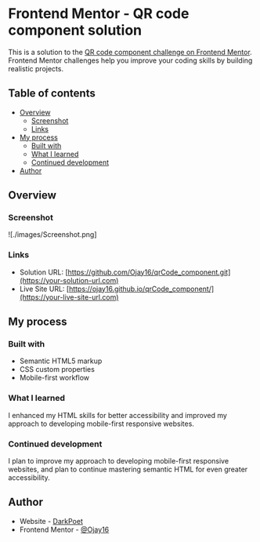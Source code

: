 # Frontend Mentor - QR code component solution

This is a solution to the [QR code component challenge on Frontend Mentor](https://www.frontendmentor.io/challenges/qr-code-component-iux_sIO_H). Frontend Mentor challenges help you improve your coding skills by building realistic projects. 

## Table of contents

- [Overview](#overview)
  - [Screenshot](#screenshot)
  - [Links](#links)
- [My process](#my-process)
  - [Built with](#built-with)
  - [What I learned](#what-i-learned)
  - [Continued development](#continued-development)
- [Author](#author)


## Overview

### Screenshot

![./images/Screenshot.png]

### Links

- Solution URL: [https://github.com/Ojay16/qrCode_component.git](https://your-solution-url.com)
- Live Site URL: [https://ojay16.github.io/qrCode_component/](https://your-live-site-url.com)

## My process

### Built with

- Semantic HTML5 markup
- CSS custom properties
- Mobile-first workflow


### What I learned

I enhanced my HTML skills for better accessibility and improved my approach to developing mobile-first responsive websites.

### Continued development

I plan to improve my approach to developing mobile-first responsive websites, and plan to continue mastering semantic HTML for even greater accessibility.

## Author

- Website - [DarkPoet](https://ojay16.github.io/Portfolio/)
- Frontend Mentor - [@Ojay16](https://www.frontendmentor.io/profile/Ojay16)